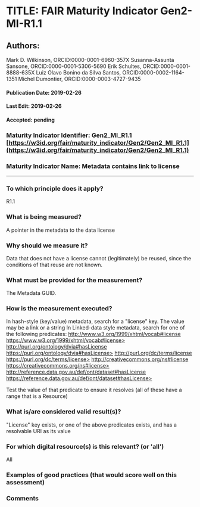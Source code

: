 # TITLE:  FAIR Maturity Indicator Gen2-MI-R1.1

## Authors: 
Mark D. Wilkinson, ORCID:0000-0001-6960-357X
Susanna-Assunta Sansone, ORCID:0000-0001-5306-5690
Erik Schultes, ORCID:0000-0001-8888-635X
Luiz Olavo Bonino da Silva Santos, ORCID:0000-0002-1164-1351
Michel Dumontier, ORCID:0000-0003-4727-9435

#### Publication Date: 2019-02-26
#### Last Edit: 2019-02-26
#### Accepted: pending


### Maturity Indicator Identifier: Gen2_MI_R1.1 [https://w3id.org/fair/maturity_indicator/Gen2/Gen2_MI_R1.1](https://w3id.org/fair/maturity_indicator/Gen2/Gen2_MI_R1.1)

### Maturity Indicator Name:   Metadata contains link to license

----

### To which principle does it apply?  
R1.1

### What is being measured?
A pointer in the metadata to the data license

### Why should we measure it?
Data that does not have a license cannot (legitimately) be reused, since the conditions of that reuse are not known.



### What must be provided for the measurement?
The Metadata GUID.


### How is the measurement executed?
In hash-style (key/value) metadata, search for a "license" key.  The value may be a link or a string
In Linked-data style metadata, search for one of the following predicates:
http://www.w3.org/1999/xhtml/vocab#license https://www.w3.org/1999/xhtml/vocab#license>
http://purl.org/ontology/dvia#hasLicense https://purl.org/ontology/dvia#hasLicense>
http://purl.org/dc/terms/license https://purl.org/dc/terms/license>
http://creativecommons.org/ns#license https://creativecommons.org/ns#license>
http://reference.data.gov.au/def/ont/dataset#hasLicense https://reference.data.gov.au/def/ont/dataset#hasLicense>

Test the value of that predicate to ensure it resolves (all of these have a range that is a Resource)


### What is/are considered valid result(s)?
"License" key exists, or one of the above predicates exists, and has a resolvable URI as its value


### For which digital resource(s) is this relevant? (or 'all')
All

### Examples of good practices (that would score well on this assessment)


### Comments
